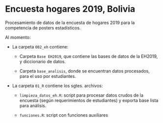 # Encuesta hogares 2019, Bolivia

Procesamiento de datos de la encuesta de hogares 2019 para la competencia de posters estadísticos.

Al momento:

- La carpeta `002_eh` contiene:

  - Carpeta `Base EH2019`, que contiene las bases de datos de la EH2019, y diccionario de datos.
  
  - Carpeta `base_analisis`, donde se encuentran datos procesados, para el uso por estudiantes.


- La carpeta `01_R` contiene los sgtes. archivos:

  - `limpieza_datos_eh.R`: script para procesar datos crudos de la encuesta (según requerimientos de estudiantes) y exporta base lista para análisis.
  
  - `funciones.R`: script con funciones auxiliares